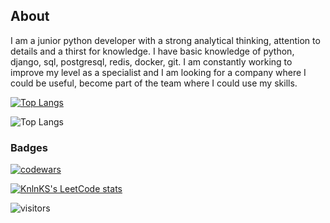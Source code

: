 ## About
  I am a junior python developer with a strong analytical thinking, attention to details and a thirst for knowledge. I have basic knowledge of python, django, sql, postgresql, redis, docker, git.
I am constantly working to improve my level as a specialist and I am looking for a company where I could be useful, become part of the team where I could use my skills.




[![Top Langs](https://github-readme-stats.vercel.app/api/top-langs/?username=Amato789&layout=compact)](https://github.com/Amato789/github-readme-stats)

![Top Langs](https://github-readme-stats.vercel.app/api/top-langs/?username=Amato789&hide_progress=true)

### Badges
[![codewars](https://www.codewars.com/users/Amat0/badges/large)](https://www.codewars.com/users/Amat0) 

[![KnlnKS's LeetCode stats](https://leetcode-stats-six.vercel.app/api?username=Amato789&theme=dark)](https://github.com/Amato789/leetcode-stats)

![visitors](https://visitor-badge.laobi.icu/badge?page_id=Amato789)

<!--
**Amato789/Amato789** is a ✨ _special_ ✨ repository because its `README.md` (this file) appears on your GitHub profile.

Here are some ideas to get you started:

- 🔭 I’m currently working on ...
- 🌱 I’m currently learning ...
- 👯 I’m looking to collaborate on ...
- 🤔 I’m looking for help with ...
- 💬 Ask me about ...
- 📫 How to reach me: ...
- 😄 Pronouns: ...
- ⚡ Fun fact: ...
-->
